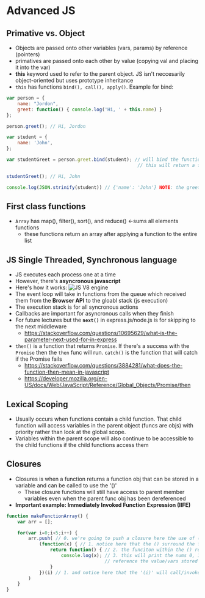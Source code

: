 # Advanced JS
## Primative vs. Object
- Objects are passed onto other variables (vars, params) by reference (pointers)
- primatives are passed onto each other by value (copying val and placing it into the var)
- __this__ keyword used to refer to the parent object. JS isn't neccesarily object-oriented but
 uses prototype inheritance
- `this` has functions `bind(), call(), apply()`. Example for bind:
```javascript
var person = {
    name: "Jordon",
    greet: function() { console.log('Hi, ' + this.name) }
};

person.greet(); // Hi, Jordon

var student = {
    name: 'John',
};

var studentGreet = person.greet.bind(student); // will bind the function obj from the person obj to the student obj
                                                // this will return a func obj with the correct `this` reference

studentGreet(); // Hi, John

console.log(JSON.strinify(student)) // {'name': 'John'} NOTE: the greet func isn't there 

```
## First class functions
- `Array` has map(), filter(), sort(), and reduce() <-sums all elements functions
    - these functions return an array after applying a function to the entire list

## JS Single Threaded, Synchronous language
- JS executes each process one at a time
- However, there's __asyncronous javascript__
- Here's how it works:
![JS V8 engine](https://prashantb.me/content/images/2017/01/js_runtime.png)
- The event loop will take in functions from the queue which received them from the __Browser API__ to the gloabl stack (js execution) 
- The execution stack is for all syncronous actions
- Callbacks are important for asyncronous calls when they finish
- For future lectures but the __`next()`__ in express.js/node.js is for skipping to the next middleware
    - https://stackoverflow.com/questions/10695629/what-is-the-parameter-next-used-for-in-express
- `then()` is a function that returns `Promise`. If there's a success with the `Promise` then the `then` func will run. `catch()` is the function that will catch if the Promise fails
    - https://stackoverflow.com/questions/3884281/what-does-the-function-then-mean-in-javascript
    - https://developer.mozilla.org/en-US/docs/Web/JavaScript/Reference/Global_Objects/Promise/then

## Lexical Scoping
- Usually occurs when functions contain a child function. That child function will access variables in the parent object (funcs are objs) with priority rather than look at the global scope.
- Variables within the parent scope will also continue to be accessible to the 
child functions if the child functions access them

## Closures
- Closures is when a function returns a function obj that can be stored in a variable and can be called to use the '()'
    - These closure functions will still have access to parent member variables even when the parent func obj has been dereferenced
- __Important example: Immediately Invoked Function Expression (IIFE)__
```javascript
function makeFunctionArray() {
    var arr = [];

    for(var i=0;i<5;i++) {
        arr.push( // 0. we're going to push a closure here the use of () to create an expression
            (function(x) { // 1. notice here that the () surround the function making it an expression waiting to be called
                return function() { // 2. the funciton within the () returns a func obj that prints the x variable
                    console.log(x); // 3. this will print the nums 0, 1, 2, 3, 4 because the 'lexical scoping' will continue to
                                    // reference the value/vars stored in the parent func obj
                }
            })(i) // 1. and notice here that the '(i)' will call/invoke the function obj that's between the () <- an expression
        )
    }
}
```
